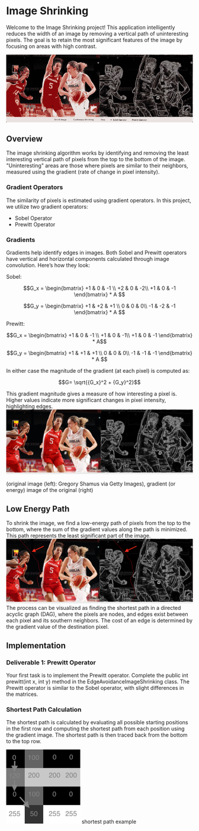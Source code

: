 # Image Shrinking
Welcome to the Image Shrinking project! This application intelligently reduces the width of an image by removing a vertical path of uninteresting pixels. The goal is to retain the most significant features of the image by focusing on areas with high contrast.

![image shrinking example](a_res/output.gif)

## Overview
The image shrinking algorithm works by identifying and removing the least interesting vertical path of pixels from the top to the bottom of the image. "Uninteresting" areas are those where pixels are similar to their neighbors, measured using the gradient (rate of change in pixel intensity).

### Gradient Operators
The similarity of pixels is estimated using gradient operators. In this project, we utilize two gradient operators:
* Sobel Operator
* Prewitt Operator

### Gradients
Gradients help identify edges in images. Both Sobel and Prewitt operators have vertical and horizontal components calculated through image convolution. Here’s how they look:

Sobel:

$$G_x = \begin{bmatrix}
+1 & 0 & -1 \\
+2 & 0 & -2\\
+1 & 0 & -1
\end{bmatrix} * A $$

$$G_y = \begin{bmatrix}
+1 & +2 & +1 \\
0 & 0 & 0\\
-1 & -2 & -1
\end{bmatrix} * A $$

Prewitt:

$$G_x = \begin{bmatrix}
+1 & 0 & -1 \\
+1 & 0 & -1\\
+1 & 0 & -1
\end{bmatrix} * A$$

$$G_y = \begin{bmatrix}
+1 & +1 & +1 \\
0 & 0 & 0\\
-1 & -1 & -1
\end{bmatrix} * A $$

In either case the magnitude of the gradient (at each pixel) is computed as:

$$G= \sqrt{{G_x}^2 + {G_y}^2}$$

This gradient magnitude gives a measure of how interesting a pixel is. Higher values indicate more significant changes in pixel intensity, highlighting edges.
![side by side original image and gradient](a_res/orig_grad.png)

(original image (left): Gregory Shamus via Getty Images), gradient (or energy) image of the original (right)

## Low Energy Path
To shrink the image, we find a low-energy path of pixels from the top to the bottom, where the sum of the gradient values along the path is minimized. This path represents the least significant part of the image.
![low energy path](a_res/low_path.png)
The process can be visualized as finding the shortest path in a directed acyclic graph (DAG), where the pixels are nodes, and edges exist between each pixel and its southern neighbors. The cost of an edge is determined by the gradient value of the destination pixel.

## Implementation
### Deliverable 1: Prewitt Operator
Your first task is to implement the Prewitt operator. Complete the public int prewitt(int x, int y) method in the EdgeAvoidanceImageShrinking class. The Prewitt operator is similar to the Sobel operator, with slight differences in the matrices.

### Shortest Path Calculation
The shortest path is calculated by evaluating all possible starting positions in the first row and computing the shortest path from each position using the gradient image. The shortest path is then traced back from the bottom to the top row.

![shortest path example](a_res/short_path.png)
shortest path example
